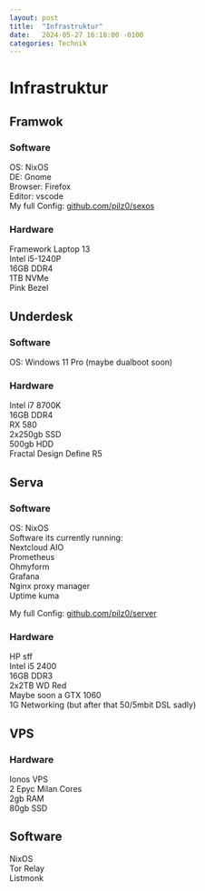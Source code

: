 ```yaml
---
layout: post
title:  "Infrastruktur"
date:   2024-05-27 16:18:00 -0100
categories: Technik
---
```


# Infrastruktur
## Framwok

### Software
OS: NixOS  
DE: Gnome  
Browser: Firefox  
Editor: vscode  
My full Config: [github.com/pilz0/sexos](https://github.com/pilz0/sexos)

### Hardware
Framework Laptop 13  
Intel i5-1240P  
16GB DDR4  
1TB NVMe  
Pink Bezel  

## Underdesk

### Software
OS: Windows 11 Pro (maybe dualboot soon)

### Hardware
Intel i7 8700K  
16GB DDR4  
RX 580  
2x250gb SSD  
500gb HDD  
Fractal Design Define R5  

## Serva

### Software
OS: NixOS  
Software its currently running:  
Nextcloud AIO  
Prometheus  
Ohmyform  
Grafana  
Nginx proxy manager  
Uptime kuma  

My full Config: [github.com/pilz0/server](https://github.com/pilz0/server)

### Hardware
HP sff  
Intel i5 2400  
16GB DDR3  
2x2TB WD Red  
Maybe soon a GTX 1060  
1G Networking (but after that 50/5mbit DSL sadly)

## VPS
### Hardware

Ionos VPS  
2 Epyc Milan Cores  
2gb RAM  
80gb SSD  

## Software
NixOS  
Tor Relay  
Listmonk  